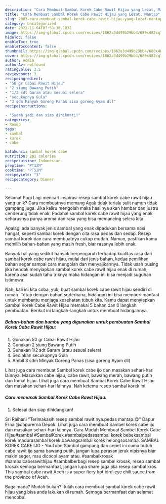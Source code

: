 ```yaml
---
description: "Cara Membuat Sambal Korek Cabe Rawit Hijau yang Lezat, Mantap"
title: "Cara Membuat Sambal Korek Cabe Rawit Hijau yang Lezat, Mantap"
slug: 2003-cara-membuat-sambal-korek-cabe-rawit-hijau-yang-lezat-mantap
category: Uncategorized
date: 2022-11-04T07:58:30.183Z
image: https://img-global.cpcdn.com/recipes/1862a3d499b29bb4/680x482cq70/sambal-korek-cabe-rawit-hijau-foto-resep-utama.jpg
hideToc: false
enableToc: true
enableTocContent: false
thumbnail: https://img-global.cpcdn.com/recipes/1862a3d499b29bb4/680x482cq70/sambal-korek-cabe-rawit-hijau-foto-resep-utama.jpg
cover: https://img-global.cpcdn.com/recipes/1862a3d499b29bb4/680x482cq70/sambal-korek-cabe-rawit-hijau-foto-resep-utama.jpg
author: Admin
authorAv: notfound
ratingvalue: 3.5
reviewcount: 3
recipeingredient:
- "50 gr Cabai Rawit Hijau"
- "2 siung Bawang Putih"
- "1/2 sdt Garam atau sesuai selera"
- "secukupnya Gula"
- "3 sdm Minyak Goreng Panas sisa goreng Ayam dll"
recipeinstructions:

- "Sudah jadi dan siap dinikmati!"
categories:
- Resep
tags:
- sambal
- korek
- cabe

katakunci: sambal korek cabe 
nutrition: 201 calories
recipecuisine: Indonesian
preptime: "PT13M"
cooktime: "PT52M"
recipeyield: "3"
recipecategory: Dinner

---
```



Selamat Pagi Lagi mencari inspirasi resep sambal korek cabe rawit hijau yang unik? Cara membuatnya memang Agak tidak terlalu sulit namun tidak gampang juga. Jika keliru mengolah maka hasilnya akan hambar dan justru cenderung tidak enak. Padahal sambal korek cabe rawit hijau yang enak seharusnya punya aroma dan rasa yang bisa memancing selera kita.


Apalagi ada banyak jenis sambal yang enak dipadukan bersama nasi hangat, seperti sambal korek dengan cita rasa pedas dan sedap. Resep sambal korek dan cara membuatnya cukup mudah. Namun, pastikan kamu memilih bahan-bahan yang masih fresh, biar rasanya lebih enak.

Banyak hal yang sedikit banyak berpengaruh terhadap kualitas rasa dari sambal korek cabe rawit hijau, mulai dari jenis bahan, kedua pemilihan bahan segar sampai cara mengolah dan menyajikannya. Tidak usah pusing jika hendak menyiapkan sambal korek cabe rawit hijau enak di rumah, karena asal sudah tahu triknya maka hidangan ini bisa menjadi suguhan istimewa.


Nah, kali ini kita coba, yuk, buat sambal korek cabe rawit hijau sendiri di rumah. Tetap dengan bahan sederhana, hidangan ini bisa memberi manfaat untuk membantu menjaga kesehatan tubuh kita. Kamu dapat menyiapkan Sambal Korek Cabe Rawit Hijau memakai 5 bahan dan 0 langkah pembuatan. Berikut ini langkah-langkah untuk membuat hidangannya.

<!--inarticleads1-->

##### Bahan-bahan dan bumbu yang digunakan untuk pembuatan Sambal Korek Cabe Rawit Hijau:

1. Gunakan 50 gr Cabai Rawit Hijau
1. Gunakan 2 siung Bawang Putih
1. Gunakan 1/2 sdt Garam (atau sesuai selera)
1. Sediakan secukupnya Gula
1. Ambil 3 sdm Minyak Goreng Panas (sisa goreng Ayam dll)


Lihat juga cara membuat Sambel korek cabe ijo dan masakan sehari-hari lainnya. Masukkan cabe hijau, cabe rawit, bawang merah, bawang putih dan tomat hijau. Lihat juga cara membuat Sambal Korek Cabe Rawit Hijau dan masakan sehari-hari lainnya. Nah ketemu resep sambal korek ini. 

<!--inarticleads2-->

##### Cara memasak Sambal Korek Cabe Rawit Hijau:


1. Selesai dan siap dihidangkan!

Sri Raihani &#34;Terimakasih resep sambal rawit nya.pedas mantap.😋&#34; Dapur Erna @dapurerna Depok. Lihat juga cara membuat Sambel korek cabe ijo dan masakan sehari-hari lainnya. Cara Mudah Membuat Sambel Korek Cabe Hijau#sambal #SambalKorek #sambalpedassambal korek bebeksambal korek madurasambal korek bawangsambal korek nelongsosamba. SAMBAL KOREK CABE IJO - YouTube Sambal gampang dan cepet ini cuma butuh cabe rawit ijo sama bawang putih, jangan lupa perasan jeruk nipisnya biar makin seger, mau dicocol ayam atau. #sambalkrosak #sambalcaberawithijau #sambalberbagi resep sambal krosak, resep sambal krosak semoga bermanfaat, jangan lupa share juga jika resep sambal kros. This sambal cabe rawit Aceh is a super fiery hot bird-eye chili sauce from the province of Aceh. 

Bagaimana? Mudah bukan? Itulah cara membuat sambal korek cabe rawit hijau yang bisa anda lakukan di rumah. Semoga bermanfaat dan selamat mencoba!
